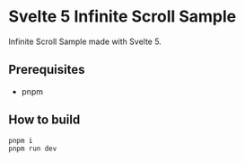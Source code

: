 # Svelte 5 Infinite Scroll Sample

Infinite Scroll Sample made with Svelte 5.

## Prerequisites

- pnpm

## How to build

```sh
pnpm i
pnpm run dev
```
